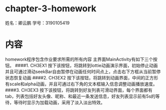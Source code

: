 # chapter-3-homework
 姓名：卿云鹏  学号：3190105419

# 内容
homework程序包含作业要求所需的所有内容
主界面MainActivity有如下三个按钮。
####1. CH3EX1
按下该按钮，将跳转到lottie动画演示界面，初始停止动画并且可通过滑动seekBar自由暂停在动画任何时间点上，点击右下方框从当前暂停状态恢复动画
####2. CH3EX2
按下该按钮，将跳转到动画界面，中间的正方形有scale和alpha动画，并且可通过右下角的文本框输入信息调整动画播放速度。
####3. CH3EX3
按下该按钮，将跳转到好友列表可滑动界面，每个界面都有tab，列表包括好友头像、昵称、和最近一条发送信息，好友列表显示前有5s的等待，等待时显示为加载动画，采用了淡入淡出特效。
